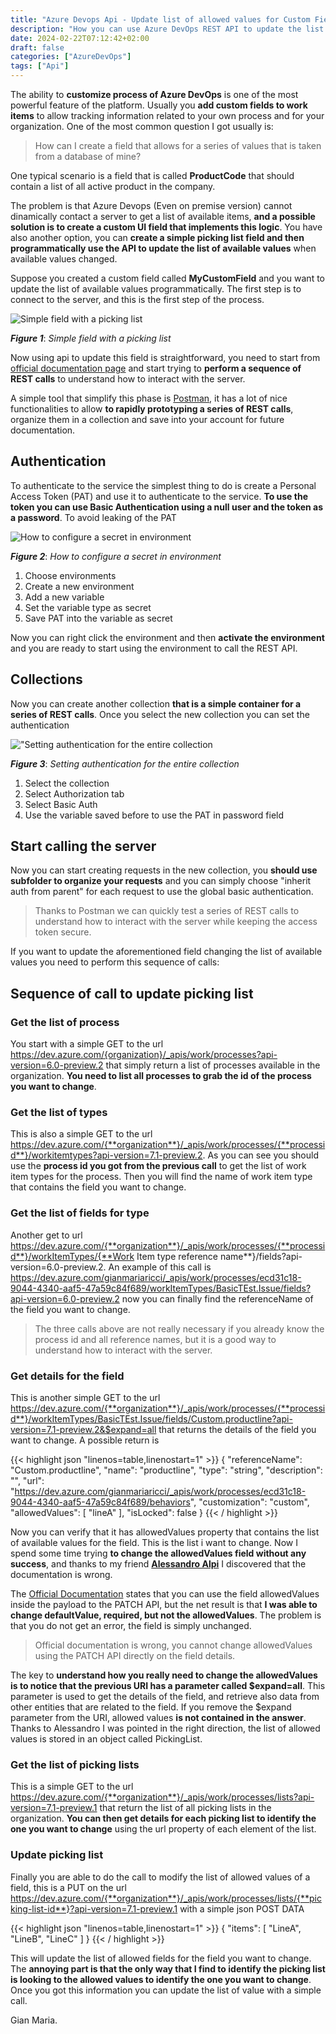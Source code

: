 ```yaml
---
title: "Azure Devops Api - Update list of allowed values for Custom Fields"
description: "How you can use Azure DevOps REST API to update the list of allowed values for a custom field. A typical scenario is keeping the list of available values in sync with a database."
date: 2024-02-22T07:12:42+02:00
draft: false
categories: ["AzureDevOps"]
tags: ["Api"]
---
```


The ability to **customize process of Azure DevOps** is one of the most powerful feature of the platform. Usually you **add custom fields to work items** to allow tracking information related to your own process and for your organization. One of the most common question I got usually is: 

> How can I create a field that allows for a series of values that is taken from a database of mine?

One typical scenario is a field that is called **ProductCode** that should contain a list of all active product in the company. 

The  problem is that Azure Devops (Even on premise version) cannot dinamically contact a server to get a list of available items, **and a possible solution is to create a custom UI field that implements this logic**. You have also another option, you can **create a simple picking list field and then programmatically use the API to update the list of available values** when available values changed.

Suppose you created a custom field called **MyCustomField** and you want to update the list of available values programmatically. The first step is to connect to the server, and this is the first step of the process.

![Simple field with a picking list](../images/custom-field.png)

***Figure 1***: *Simple field with a picking list*

Now using api to update this field is straightforward, you need to start from [official documentation page](https://learn.microsoft.com/en-us/rest/api/azure/devops/processes/fields/get?view=azure-devops-rest-7.1&tabs=HTTP) and start trying to **perform a sequence of REST calls** to understand how to interact with the server.

A simple tool that simplify this phase is [Postman](https://www.postman.com/), it has a lot of nice functionalities to allow **to rapidly prototyping a series of REST calls**, organize them in a collection and save into your account for future documentation.

## Authentication

To authenticate to the service the simplest thing to do is create a Personal Access Token (PAT) and use it to authenticate to the service. **To use the token you can use Basic Authentication using a null user and the token as a password**. To avoid leaking of the PAT 

![How to configure a secret in environment](environments-postman.png)

***Figure 2***: *How to configure a secret in environment*

1. Choose environments
2. Create a new environment
3. Add a new variable
4. Set the variable type as secret
5. Save PAT into the variable as secret

Now you can right click the environment and then **activate the environment** and you are ready to start using the environment to call the REST API.

## Collections

Now you can create another collection **that is a simple container for a series of REST calls**. Once you select the new collection you can set the authentication

!["Setting authentication for the entire collection](collection-authentication.png)

***Figure 3***: *Setting authentication for the entire collection*

1. Select the collection
2. Select Authorization tab
3. Select Basic Auth
4. Use the variable saved before to use the PAT in password field

## Start calling the server

Now you can start creating requests in the new collection, you **should use subfolder to organize your requests** and you can simply choose "inherit auth from parent" for each request to use the global basic authentication.

> Thanks to Postman we can quickly test a series of REST calls to understand how to interact with the server while keeping the access token secure.

If you want to update the aforementioned field changing the list of available values you need to perform this sequence of calls:

## Sequence of call to update picking list

### Get the list of process

You start with a simple GET to the url https://dev.azure.com/{organization}/_apis/work/processes?api-version=6.0-preview.2 that simply return a list of processes available in the organization. **You need to list all processes to grab the id of the process you want to change**.

### Get the list of types

This is also a simple GET to the url https://dev.azure.com/{**organization**}/_apis/work/processes/{**processid**}/workitemtypes?api-version=7.1-preview.2. As you can see you should use the **process id you got from the previous call** to get the list of work item types for the process. Then you will find the name of work item type that contains the field you want to change.

### Get the list of fields for type

Another get to url https://dev.azure.com/{**organization**}/_apis/work/processes/{**processid**}/workItemTypes/{**Work Item type reference name**}/fields?api-version=6.0-preview.2. An example of this call is https://dev.azure.com/gianmariaricci/_apis/work/processes/ecd31c18-9044-4340-aaf5-47a59c84f689/workItemTypes/BasicTEst.Issue/fields?api-version=6.0-preview.2 now you can finally find the referenceName of the field you want to change.

> The three calls above are not really necessary if you already know the process id and all reference names, but it is a good way to understand how to interact with the server.

### Get details for the field

This is another simple GET to the url https://dev.azure.com/{**organization**}/_apis/work/processes/{**processid**}/workItemTypes/BasicTEst.Issue/fields/Custom.productline?api-version=7.1-preview.2&$expand=all that returns the details of the field you want to change. A possible return is

{{< highlight json "linenos=table,linenostart=1" >}}
{
  "referenceName": "Custom.productline",
  "name": "productline",
  "type": "string",
  "description": "",
  "url": "https://dev.azure.com/gianmariaricci/_apis/work/processes/ecd31c18-9044-4340-aaf5-47a59c84f689/behaviors",
  "customization": "custom",
  "allowedValues": [
    "lineA"
  ],
  "isLocked": false
}
{{< / highlight >}}

Now you can verify that it has allowedValues property that contains the list of available values for the field. This is the list i want to change. Now I spend some time trying **to change the allowedValues field without any success**, and thanks to my friend **[Alessandro Alpi](https://www.linkedin.com/in/suxstellino/)** I discovered that the documentation is wrong.

The [Official Documentation](https://learn.microsoft.com/en-us/rest/api/azure/devops/processes/fields/update?view=azure-devops-rest-7.1&tabs=HTTP) states that you can use the field allowedValues inside the payload to the PATCH API, but the net result is that **I was able to change defaultValue, required, but not the allowedValues**. The problem is that you do not get an error, the field is simply unchanged.

> Official documentation is wrong, you cannot change allowedValues using the PATCH API directly on the field details.

The key to **understand how you really need to change the allowedValues is to notice that the previous URI has a parameter called $expand=all**. This parameter is used to get the details of the field, and retrieve also data from other entities that are related to the field. If you remove the $expand parameter from the URI, allowed values **is not contained in the answer**. Thanks to Alessandro I was pointed in the right direction, the list of allowed values is stored in an object called PickingList.

### Get the list of picking lists

This is a simple GET to the url https://dev.azure.com/{**organization**}/_apis/work/processes/lists?api-version=7.1-preview.1 that return the list of all picking lists in the organization. **You can then get details for each picking list to identify the one you want to change** using the url property of each element of the list.

### Update picking list

Finally you are able to do the call to modify the list of allowed values of a field, this is a PUT on the url https://dev.azure.com/{**organization**}/_apis/work/processes/lists/{**picking-list-id**}?api-version=7.1-preview.1 with a simple json POST DATA

{{< highlight json "linenos=table,linenostart=1" >}}
{
  "items": [
    "LineA",
    "LineB",
    "LineC"
  ]
}
{{< / highlight >}}

This will update the list of allowed fields for the field you want to change. The **annoying part is that the only way that I find to identify the picking list is looking to the allowed values to identify the one you want to change**. Once you got this information you can update the list of value with a simple call.

Gian Maria.
